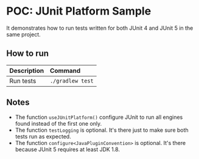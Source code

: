 # POC: JUnit Platform Sample

It demonstrates how to run tests written for both JUnit 4 and JUnit 5 in the same project.

## How to run

| Description | Command |
| :--- | :--- |
| Run tests | `./gradlew test` |

## Notes

* The function `useJUnitPlatform()` configure JUnit to run all engines found instead of the first one only.
* The function `testLogging` is optional. It's there just to make sure both tests run as expected.
* The function `configure<JavaPluginConvention>` is optional. It's there because JUnit 5 requires at least JDK 1.8.

